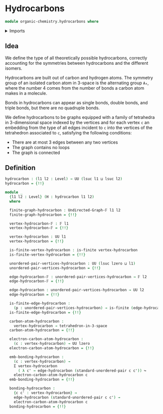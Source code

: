 # Hydrocarbons

```agda
module organic-chemistry.hydrocarbons where
```

<details><summary>Imports</summary>

```agda
open import elementary-number-theory.inequality-natural-numbers

open import finite-group-theory.tetrahedra-in-3-space

open import foundation.cartesian-product-types
open import foundation.dependent-pair-types
open import foundation.embeddings
open import foundation.negation
open import foundation.universe-levels
open import foundation.unordered-pairs

open import graph-theory.connected-undirected-graphs
open import graph-theory.finite-graphs

open import univalent-combinatorics.finite-types
```

</details>

## Idea

We define the type of all theoretically possible hydrocarbons, correctly
accounting for the symmetries between hydrocarbons and the different isomers.

Hydrocarbons are built out of carbon and hydrogen atoms. The symmetry group of
an isolated carbon atom in 3-space is the alternating group `A₄`, where the
number 4 comes from the number of bonds a carbon atom makes in a molecule.

Bonds in hydrocarbons can appear as single bonds, double bonds, and triple
bonds, but there are no quadruple bonds.

We define hydrocarbons to be graphs equipped with a family of tetrahedra in
3-dimensional space indexed by the vertices and for each vertex `c` an embedding
from the type of all edges incident to `c` into the vertices of the tetrahedron
associated to `c`, satisfying the following conditions:

- There are at most 3 edges between any two vertices
- The graph contains no loops
- The graph is connected

## Definition

```agda
hydrocarbon : (l1 l2 : Level) → UU (lsuc l1 ⊔ lsuc l2)
hydrocarbon = {!!}

module _
  {l1 l2 : Level} (H : hydrocarbon l1 l2)
  where

  finite-graph-hydrocarbon : Undirected-Graph-𝔽 l1 l2
  finite-graph-hydrocarbon = {!!}

  vertex-hydrocarbon-𝔽 : 𝔽 l1
  vertex-hydrocarbon-𝔽 = {!!}

  vertex-hydrocarbon : UU l1
  vertex-hydrocarbon = {!!}

  is-finite-vertex-hydrocarbon : is-finite vertex-hydrocarbon
  is-finite-vertex-hydrocarbon = {!!}

  unordered-pair-vertices-hydrocarbon : UU (lsuc lzero ⊔ l1)
  unordered-pair-vertices-hydrocarbon = {!!}

  edge-hydrocarbon-𝔽 : unordered-pair-vertices-hydrocarbon → 𝔽 l2
  edge-hydrocarbon-𝔽 = {!!}

  edge-hydrocarbon : unordered-pair-vertices-hydrocarbon → UU l2
  edge-hydrocarbon = {!!}

  is-finite-edge-hydrocarbon :
    (p : unordered-pair-vertices-hydrocarbon) → is-finite (edge-hydrocarbon p)
  is-finite-edge-hydrocarbon = {!!}

  carbon-atom-hydrocarbon :
    vertex-hydrocarbon → tetrahedron-in-3-space
  carbon-atom-hydrocarbon = {!!}

  electron-carbon-atom-hydrocarbon :
    (c : vertex-hydrocarbon) → UU lzero
  electron-carbon-atom-hydrocarbon = {!!}

  emb-bonding-hydrocarbon :
    (c : vertex-hydrocarbon) →
    Σ vertex-hydrocarbon
      ( λ c' → edge-hydrocarbon (standard-unordered-pair c c')) ↪
    electron-carbon-atom-hydrocarbon c
  emb-bonding-hydrocarbon = {!!}

  bonding-hydrocarbon :
    {c c' : vertex-hydrocarbon} →
    edge-hydrocarbon (standard-unordered-pair c c') →
    electron-carbon-atom-hydrocarbon c
  bonding-hydrocarbon = {!!}
```
